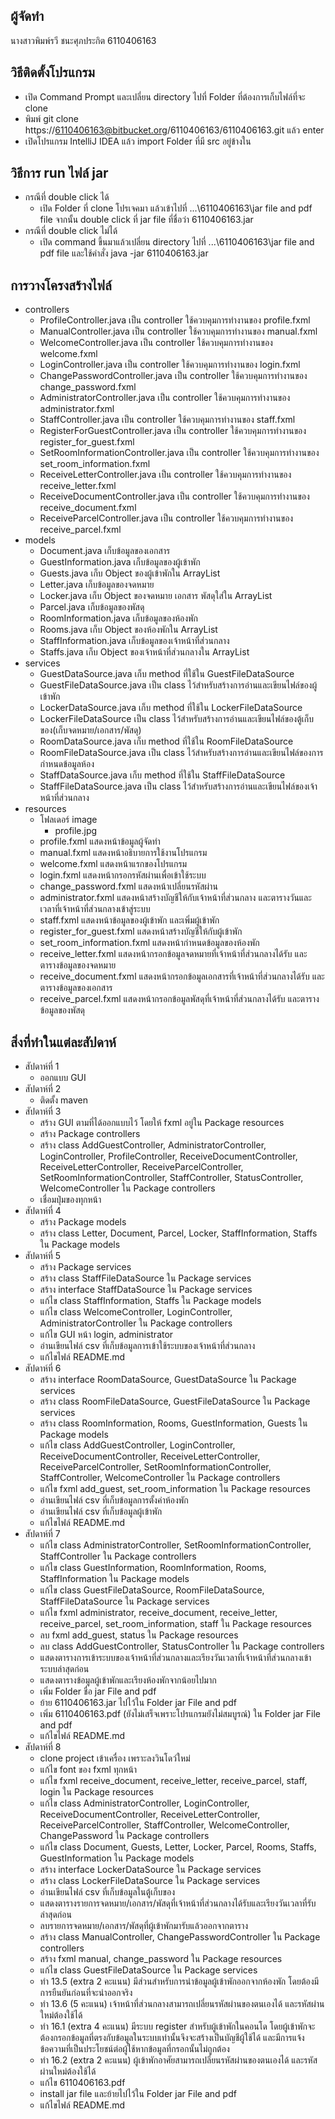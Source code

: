 ## ผู้จัดทำ
นางสาวพิมพ์รวี ชนะศุภประกิต
6110406163

## วิธีติดตั้งโปรแกรม
* เปิด Command Prompt และเปลี่ยน directory ไปที่ Folder ที่ต้องการเก็บไฟล์ที่จะ clone
* พิมพ์ git clone https://6110406163@bitbucket.org/6110406163/6110406163.git แล้ว enter
* เปิดโปรแกรม IntelliJ IDEA แล้ว import Folder ที่มี src อยู่ข้างใน

## วิธีการ run ไฟล์ jar
* กรณีที่ double click ได้ 
    - เปิด Folder ที่ clone โปรเจคมา แล้วเข้าไปที่ ...\6110406163\jar file and pdf file จากนั้น double click ที่ jar file ที่ชื่อว่า 6110406163.jar 
* กรณีที่ double click ไม่ได้
    - เปิด command ขึ้นมาแล้วเปลี่ยน directory ไปที่ ...\6110406163\jar file and pdf file และใช้คำสั่ง java -jar 6110406163.jar

## การวางโครงสร้างไฟล์
* controllers
    - ProfileController.java เป็น controller ใช้ควบคุมการทำงานของ profile.fxml
    - ManualController.java เป็น controller ใช้ควบคุมการทำงานของ manual.fxml
    - WelcomeController.java เป็น controller ใช้ควบคุมการทำงานของ welcome.fxml
    - LoginController.java เป็น controller ใช้ควบคุมการทำงานของ login.fxml
    - ChangePasswordController.java เป็น controller ใช้ควบคุมการทำงานของ change_password.fxml
    - AdministratorController.java เป็น controller ใช้ควบคุมการทำงานของ administrator.fxml
    - StaffController.java เป็น controller ใช้ควบคุมการทำงานของ staff.fxml
    - RegisterForGuestController.java เป็น controller ใช้ควบคุมการทำงานของ register_for_guest.fxml
    - SetRoomInformationController.java เป็น controller ใช้ควบคุมการทำงานของ set_room_information.fxml
    - ReceiveLetterController.java เป็น controller ใช้ควบคุมการทำงานของ receive_letter.fxml
    - ReceiveDocumentController.java เป็น controller ใช้ควบคุมการทำงานของ receive_document.fxml
    - ReceiveParcelController.java เป็น controller ใช้ควบคุมการทำงานของ receive_parcel.fxml
* models
    - Document.java เก็บข้อมูลของเอกสาร
    - GuestInformation.java เก็บข้อมูลของผู้เข้าพัก
    - Guests.java เก็บ Object ของผู้เข้าพักใน ArrayList
    - Letter.java เก็บข้อมูลของจดหมาย
    - Locker.java เก็บ Object ของจดหมาย เอกสาร พัสดุใส่ใน ArrayList
    - Parcel.java เก็บข้อมูลของพัสดุ
    - RoomInformation.java เก็บข้อมูลของห้องพัก
    - Rooms.java เก็บ Object ของห้องพักใน ArrayList
    - StaffInformation.java เก็บข้อมูลของเจ้าหน้าที่ส่วนกลาง
    - Staffs.java เก็บ Object ของเจ้าหน้าที่ส่วนกลางใน ArrayList
* services
    - GuestDataSource.java เก็บ method ที่ใช้ใน GuestFileDataSource
    - GuestFileDataSource.java เป็น class ไว้สำหรับสร้างการอ่านและเขียนไฟล์ของผู้เข้าพัก
    - LockerDataSource.java เก็บ method ที่ใช้ใน LockerFileDataSource
    - LockerFileDataSource เป็น class ไว้สำหรับสร้างการอ่านและเขียนไฟล์ของตู้เก็บของ(เก็บจดหมาย/เอกสาร/พัสดุ)
    - RoomDataSource.java เก็บ method ที่ใช้ใน RoomFileDataSource
    - RoomFileDataSource.java เป็น class ไว้สำหรับสร้างการอ่านและเขียนไฟล์ของการกำหนดข้อมูลห้อง
    - StaffDataSource.java เก็บ method ที่ใช้ใน StaffFileDataSource
    - StaffFileDataSource.java เป็น class ไว้สำหรับสร้างการอ่านและเขียนไฟล์ของเจ้าหน้าที่ส่วนกลาง
* resources
    - โฟลเดอร์ image
        - profile.jpg
    - profile.fxml แสดงหน้าข้อมูลผู้จัดทำ
    - manual.fxml แสดงหน้าอธิบายการใช้งานโปรแกรม
    - welcome.fxml แสดงหน้าแรกของโปรแกรม
    - login.fxml แสดงหน้ากรอกรหัสผ่านเพื่อเข้าใช้ระบบ
    - change_password.fxml แสดงหน้าเปลี่ยนรหัสผ่าน
    - administrator.fxml แสดงหน้าสร้างบัญชีให้กับเจ้าหน้าที่ส่วนกลาง และตารางวันและเวลาที่เจ้าหน้าที่ส่วนกลางเข้าสู่ระบบ
    - staff.fxml แสดงหน้าข้อมูลของผู้เข้าพัก และเพิ่มผู้เข้าพัก
    - register_for_guest.fxml แสดงหน้าสร้างบัญชีให้กับผู้เข้าพัก
    - set_room_information.fxml แสดงหน้ากำหนดข้อมูลของห้องพัก
    - receive_letter.fxml แสดงหน้ากรอกข้อมูลจดหมายที่เจ้าหน้าที่ส่วนกลางได้รับ และตารางข้อมูลของจดหมาย
    - receive_document.fxml แสดงหน้ากรอกข้อมูลเอกสารที่เจ้าหน้าที่ส่วนกลางได้รับ และตารางข้อมูลของเอกสาร
    - receive_parcel.fxml แสดงหน้ากรอกข้อมูลพัสดุที่เจ้าหน้าที่ส่วนกลางได้รับ และตารางข้อมูลของพัสดุ

## สิ่งที่ทำในแต่ละสัปดาห์
* สัปดาห์ที่ 1
    - ออกแบบ GUI
* สัปดาห์ที่ 2
    - ติดตั้ง maven
* สัปดาห์ที่ 3
    - สร้าง GUI ตามที่ได้ออกแบบไว้ โดยให้ fxml อยู่ใน Package resources
    - สร้าง Package controllers
    - สร้าง class AddGuestController, AdministratorController, LoginController, ProfileController, ReceiveDocumentController,
    ReceiveLetterController, ReceiveParcelController, SetRoomInformationController, StaffController, StatusController, WelcomeController
    ใน Package controllers
    - เชื่อมปุ่มของทุกหน้า
* สัปดาห์ที่ 4
    - สร้าง Package models
    - สร้าง class Letter, Document, Parcel, Locker, StaffInformation, Staffs ใน Package models
* สัปดาห์ที่ 5
    - สร้าง Package services
    - สร้าง class StaffFileDataSource ใน Package services
    - สร้าง interface StaffDataSource ใน Package services
    - แก้ไข class StaffInformation, Staffs ใน Package models
    - แก้ไข class WelcomeController, LoginController, AdministratorController ใน Package controllers
    - แก้ไข GUI หน้า login, administrator
    - อ่านเขียนไฟล์ csv ที่เก็บข้อมูลการเข้าใช้ระบบของเจ้าหน้าที่ส่วนกลาง
    - แก้ไขไฟล์ README.md
* สัปดาห์ที่ 6
    - สร้าง interface RoomDataSource, GuestDataSource ใน Package services
    - สร้าง class RoomFileDataSource, GuestFileDataSource ใน Package services
    - สร้าง class RoomInformation, Rooms, GuestInformation, Guests ใน Package models
    - แก้ไข class AddGuestController, LoginController, ReceiveDocumentController, ReceiveLetterController, ReceiveParcelController,
    SetRoomInformationController, StaffController, WelcomeController ใน Package controllers
    - แก้ไข fxml add_guest, set_room_information ใน Package resources
    - อ่านเขียนไฟล์ csv ที่เก็บข้อมูลการตั้งค่าห้องพัก
    - อ่านเขียนไฟล์ csv ที่เก็บข้อมูลผู้เข้าพัก
    - แก้ไขไฟล์ README.md
* สัปดาห์ที่ 7
    - แก้ไข class AdministratorController, SetRoomInformationController, StaffController ใน Package controllers
    - แก้ไข class GuestInformation, RoomInformation, Rooms, StaffInformation ใน Package models
    - แก้ไข class GuestFileDataSource, RoomFileDataSource, StaffFileDataSource ใน Package services
    - แก้ไข fxml administrator, receive_document, receive_letter, receive_parcel, set_room_information, staff ใน Package resources
    - ลบ fxml add_guest, status ใน Package resources
    - ลบ class AddGuestController, StatusController ใน Package controllers
    - แสดงตารางการเข้าระบบของเจ้าหน้าที่ส่วนกลางและเรียงวันเวลาที่เจ้าหน้าที่ส่วนกลางเข้าระบบล่าสุดก่อน
    - แสดงตารางข้อมูลผู้เข้าพักและเรียงห้องพักจากน้อยไปมาก
    - เพิ่ม Folder ชื่อ jar File and pdf
    - ย้าย 6110406163.jar ไปไว้ใน Folder jar File and pdf
    - เพิ่ม 6110406163.pdf (ยังไม่เสร็จเพราะโปรแกรมยังไม่สมบูรณ์) ใน Folder jar File and pdf
    - แก้ไขไฟล์ README.md
* สัปดาห์ที่ 8
    - clone project เข้าเครื่อง เพราะลงวินโดว์ใหม่
    - แก้ไข font ของ fxml ทุกหน้า
    - แก้ไข fxml receive_document, receive_letter, receive_parcel, staff, login ใน Package resources
    - แก้ไข class AdministratorController, LoginController, ReceiveDocumentController, ReceiveLetterController, ReceiveParcelController,
    StaffController, WelcomeController, ChangePassword ใน Package controllers
    - แก้ไข class Document, Guests, Letter, Locker, Parcel, Rooms, Staffs, GuestInformation ใน Package models
    - สร้าง interface LockerDataSource ใน Package services
    - สร้าง class LockerFileDataSource ใน Package services
    - อ่านเขียนไฟล์ csv ที่เก็บข้อมูลในตู้เก็บของ
    - แสดงตารางรายการจดหมาย/เอกสาร/พัสดุที่เจ้าหน้าที่ส่วนกลางได้รับและเรียงวันเวลาที่รับล่าสุดก่อน
    - ลบรายการจดหมาย/เอกสาร/พัสดุที่ผู้เข้าพักมารับแล้วออกจากตาราง
    - สร้าง class ManualController, ChangePasswordController ใน Package controllers
    - สร้าง fxml manual, change_password ใน Package resources
    - แก้ไข class GuestFileDataSource ใน Package services
    - ทำ 13.5 (extra 2 คะแนน) มีส่วนสําหรับการนําข้อมูลผู้เข้าพักออกจากห้องพัก โดยต้องมีการยืนยันก่อนที่จะนําออกจริง
    - ทำ 13.6 (5 คะแนน) เจ้าหน้าที่ส่วนกลางสามารถเปลี่ยนรหัสผ่านของตนเองได้ และรหัสผ่านใหม่ต้องใช้ได้
    - ทำ 16.1 (extra 4 คะแนน) มีระบบ register สําหรับผู้เข้าพักในคอนโด โดยผู้เข้าพักจะต้องกรอกข้อมูลที่ตรงกับข้อมูลในระบบเท่านั้นจึงจะสร้างเป็นบัญชีผู้ใช้ได้ และมีการแจ้งข้อความที่เป็นประโยชน์ต่อผู้ใช้หากข้อมูลที่กรอกนั้นไม่ถูกต้อง
    - ทำ 16.2 (extra 2 คะแนน) ผู้เข้าพักอาศัยสามารถเปลี่ยนรหัสผ่านของตนเองได้ และรหัสผ่านใหม่ต้องใช้ได้
    - แก้ไข 6110406163.pdf
    - install jar file และย้ายไปไว้ใน Folder jar File and pdf
    - แก้ไขไฟล์ README.md